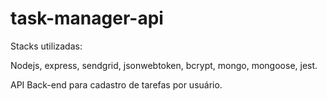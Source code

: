 # task-manager-api

Stacks utilizadas:

Nodejs, express, sendgrid, jsonwebtoken, bcrypt, mongo, mongoose, jest.

API Back-end para cadastro de tarefas por usuário.
